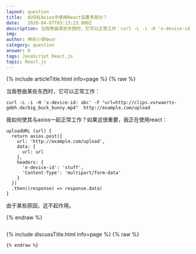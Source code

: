 ```yaml
---
layout: question
title:  如何在Axios中使用React设置多部分？
date:   2020-04-07T03:13:23.000Z
description: 当我卷曲某些东西时，它可以正常工作：curl -L -i -H 'x-device-id  abc' -F "url=http //clips.vor...
img: 
author: 神乐小哥Near
category: question
answer: 0
tags: JavaScript React.js
topic: React.js
---
```

<div class="article-root">
  <div class="article">
    {% include articleTitle.html info=page %}
    {% raw %}
    <div class="article-content"><p><font style="vertical-align: inherit;"><font style="vertical-align: inherit;">当我卷曲某些东西时，它可以正常工作：</font></font></p>

<pre><code>curl -L -i -H 'x-device-id: abc' -F "url=http://clips.vorwaerts-gmbh.de/big_buck_bunny.mp4"  http://example.com/upload
</code></pre>

<p><font style="vertical-align: inherit;"><font style="vertical-align: inherit;">我如何使其与axios一起正常工作？</font><font style="vertical-align: inherit;">如果这很重要，我正在使用react：</font></font></p>

<pre><code>uploadURL (url) {<font></font>
  return axios.post({<font></font>
    url: 'http://example.com/upload',<font></font>
    data: {<font></font>
      url: url<font></font>
    },<font></font>
    headers: {<font></font>
      'x-device-id': 'stuff',<font></font>
      'Content-Type': 'multipart/form-data'<font></font>
    }<font></font>
  })<font></font>
  .then((response) =&gt; response.data)<font></font>
}<font></font>
</code></pre>

<p><font style="vertical-align: inherit;"><font style="vertical-align: inherit;">由于某些原因，这不起作用。</font></font></p></div>
    {% endraw %}
  </div>
  <p style="height: 0;width:0;overflow: hidden;"> 第4043篇《如何在Axios中使用React设置多部分？》来自Winter(https://github.com/aiyld/aiyld.github.io)的站点</p>
  <div class="discuss-wrapper">
    {% include discussTitle.html info=page %}
    {% raw %}
    
    {% endraw %}
  </div>
<div>
